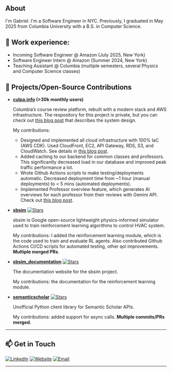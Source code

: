 ## About

I'm Gabriel. I'm a Software Engineer in NYC. Previously, I graduated in May 2025 from Columbia University with a B.S. in Computer Science.

## 🏢 Work experience:
- Incoming Software Engineer @ Amazon (July 2025, New York)
- Software Engineer Intern @ Amazon (Summer 2024, New York)
- Teaching Assistant @ Columbia (multiple semesters, several Physics and Computer Science classes)

## 🚀 Projects/Open-Source Contributions
- **[culpa.info](https://www.culpa.info/) (>30k monthly users)**

  Columbia’s course review platform, rebuilt with a modern stack and AWS infrastructure.
  The respository for this project is private, but you can check out [this blog post]() that describes the system design.

  My contributions:
    - Designed and implemented all cloud infrastructure with 100% IaC (AWS CDK). Used CloudFront, EC2, API Gateway, RDS, S3, and CloudWatch. See details in [this blog post]().
    - Added caching to our backend for common classes and professors. This significantly decreased load in our database and improved peak traffic performance a lot.
    - Wrote Github Actions scripts to make testing/deployments automatic. Decreased deployment time from ~1 hour (manual deployments) to < 5 mins (automated deployments).
    - Implemented Professor overview feature, which generates AI overviews for each professor from their reviews with Gemini API. Check out [this blog post]().

- **[sbsim](https://github.com/google/sbsim)** [![Stars](https://img.shields.io/github/stars/google/sbsim?style=social)](https://github.com/google/sbsim)

  sbsim is Google open-source lightweight physics-informed simulator used to train reinforcement learning algorithms to control HVAC system.

  My contributions: I added the reinforcement learning module, which is the code used to train and evaluate RL agents. Also contributed Github Actions CI/CD scripts for automated testing, other qol improvements. **Multiple merged PRs**.

- **[sbsim_documentation](https://github.com/GitWyd/sbsim_documentation)** [![Stars](https://img.shields.io/github/stars/GitWyd/sbsim_documentation?style=social)](https://github.com/GitWyd/sbsim_documentation)

  The documentation website for the sbsim project.

  My contributions: the documentation for the reinforcement learning module.

- **[semanticscholar](https://github.com/danielnsilva/semanticscholar)** [![Stars](https://img.shields.io/github/stars/danielnsilva/semanticscholar?style=social)](https://github.com/danielnsilva/semanticscholar)

  Unofficial Python client library for Semantic Scholar APIs.

  My contributions: added support for async calls. **Multiple commits/PRs merged**.
---

## 📫 Get in Touch

[![LinkedIn](https://img.shields.io/badge/LinkedIn-%230077B5.svg?&logo=linkedin&logoColor=white)](https://www.linkedin.com/in/gabriel-guerra-trigo-506a641a7/)
[![Website](https://img.shields.io/badge/Website-000000?style=flat&logo=About.me&logoColor=white)](https://portfolio-website-taupe-three-63.vercel.app/)
[![Email](https://img.shields.io/badge/Email-gabriel%40example.com-D14836?style=flat&logo=gmail&logoColor=white)](mailto:gabrielguerratrigo20@gmail.com)

---
